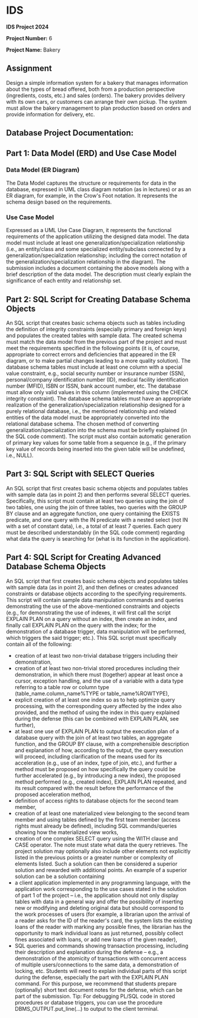 # IDS 

**IDS Project 2024**

**Project Number:** 6

**Project Name:** Bakery

## Assignment

Design a simple information system for a bakery that manages information about the types of bread offered, both from a production perspective (ingredients, costs, etc.) and sales (orders). The bakery provides delivery with its own cars, or customers can arrange their own pickup. The system must allow the bakery management to plan production based on orders and provide information for delivery, etc.

## Database Project Documentation:

## Part 1: Data Model (ERD) and Use Case Model

### Data Model (ER Diagram)
The Data Model captures the structure or requirements for data in the database, expressed in UML class diagram notation (as in lectures) or as an ER diagram, for example, in the Crow's Foot notation. It represents the schema design based on the requirements.

### Use Case Model
Expressed as a UML Use Case Diagram, it represents the functional requirements of the application utilizing the designed data model. The data model must include at least one generalization/specialization relationship (i.e., an entity/class and some specialized entity/subclass connected by a generalization/specialization relationship; including the correct notation of the generalization/specialization relationship in the diagram).
The submission includes a document containing the above models along with a brief description of the data model. The description must clearly explain the significance of each entity and relationship set.

## Part 2: SQL Script for Creating Database Schema Objects

An SQL script that creates basic schema objects such as tables including the definition of integrity constraints (especially primary and foreign keys) and populates the created tables with sample data. The created schema must match the data model from the previous part of the project and must meet the requirements specified in the following points (it is, of course, appropriate to correct errors and deficiencies that appeared in the ER diagram, or to make partial changes leading to a more quality solution).
The database schema tables must include at least one column with a special value constraint, e.g., social security number or insurance number (SSN), personal/company identification number (ID), medical facility identification number (MFID), ISBN or ISSN, bank account number, etc. The database must allow only valid values in this column (implemented using the CHECK integrity constraint).
The database schema tables must have an appropriate realization of the generalization/specialization relationship designed for a purely relational database, i.e., the mentioned relationship and related entities of the data model must be appropriately converted into the relational database schema. The chosen method of converting generalization/specialization into the schema must be briefly explained (in the SQL code comment).
The script must also contain automatic generation of primary key values for some table from a sequence (e.g., if the primary key value of records being inserted into the given table will be undefined, i.e., NULL).

## Part 3: SQL Script with SELECT Queries

An SQL script that first creates basic schema objects and populates tables with sample data (as in point 2) and then performs several SELECT queries.
Specifically, this script must contain at least two queries using the join of two tables, one using the join of three tables, two queries with the GROUP BY clause and an aggregate function, one query containing the EXISTS predicate, and one query with the IN predicate with a nested select (not IN with a set of constant data), i.e., a total of at least 7 queries. Each query must be described understandably (in the SQL code comment) regarding what data the query is searching for (what is its function in the application).

## Part 4: SQL Script for Creating Advanced Database Schema Objects

An SQL script that first creates basic schema objects and populates tables with sample data (as in point 2), and then defines or creates advanced constraints or database objects according to the specifying requirements. This script will contain sample data manipulation commands and queries demonstrating the use of the above-mentioned constraints and objects (e.g., for demonstrating the use of indexes, it will first call the script EXPLAIN PLAN on a query without an index, then create an index, and finally call EXPLAIN PLAN on the query with the index; for the demonstration of a database trigger, data manipulation will be performed, which triggers the said trigger; etc.).
This SQL script must specifically contain all of the following:
- creation of at least two non-trivial database triggers including their demonstration,
- creation of at least two non-trivial stored procedures including their demonstration, in which there must (together) appear at least once a cursor, exception handling, and the use of a variable with a data type referring to a table row or column type (table_name.column_name%TYPE or table_name%ROWTYPE),
- explicit creation of at least one index so as to help optimize query processing, with the corresponding query affected by the index also provided, and the method of using the index in this query explained during the defense (this can be combined with EXPLAIN PLAN, see further),
- at least one use of EXPLAIN PLAN to output the execution plan of a database query with the join of at least two tables, an aggregate function, and the GROUP BY clause, with a comprehensible description and explanation of how, according to the output, the query execution will proceed, including clarification of the means used for its acceleration (e.g., use of an index, type of join, etc.), and further a method must be proposed on how specifically the query could be further accelerated (e.g., by introducing a new index), the proposed method performed (e.g., created index), EXPLAIN PLAN repeated, and its result compared with the result before the performance of the proposed acceleration method,
- definition of access rights to database objects for the second team member,
- creation of at least one materialized view belonging to the second team member and using tables defined by the first team member (access rights must already be defined), including SQL commands/queries showing how the materialized view works,
- creation of one complex SELECT query using the WITH clause and CASE operator. The note must state what data the query retrieves.
The project solution may optionally also include other elements not explicitly listed in the previous points or a greater number or complexity of elements listed. Such a solution can then be considered a superior solution and rewarded with additional points. An example of a superior solution can be a solution containing
- a client application implemented in any programming language, with the application work corresponding to the use cases stated in the solution of part 1 of the project – i.e., the application should not only display tables with data in a general way and offer the possibility of inserting new or modifying and deleting original data but should correspond to the work processes of users (for example, a librarian upon the arrival of a reader asks for the ID of the reader's card, the system lists the existing loans of the reader with marking any possible fines, the librarian has the opportunity to mark individual loans as just returned, possibly collect fines associated with loans, or add new loans of the given reader),
- SQL queries and commands showing transaction processing, including their description and explanation during the defense – e.g., a demonstration of the atomicity of transactions with concurrent access of multiple users/connections to the same data, a demonstration of locking, etc.
Students will need to explain individual parts of this script during the defense, especially the part with the EXPLAIN PLAN command. For this purpose, we recommend that students prepare (optionally) short text document notes for the defense, which can be part of the submission.
Tip: For debugging PL/SQL code in stored procedures or database triggers, you can use the procedure DBMS_OUTPUT.put_line(...) to output to the client terminal.

